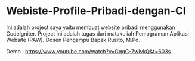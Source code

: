 # Webiste-Profile-Pribadi-dengan-CI
Ini adalah project saya yaitu membuat website pribadi menggunakan CodeIgniter. Project ini adalah tugas dari matakuliah Pemograman Aplikasi Website (PAW). Dosen Pengampu Bapak Rusito, M.Pd.

Demo : https://www.youtube.com/watch?v=GqgG-7wIvkQ&t=603s
